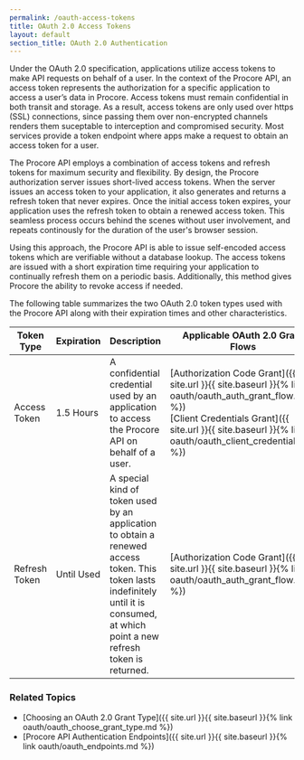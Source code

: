 ```yaml
---
permalink: /oauth-access-tokens
title: OAuth 2.0 Access Tokens
layout: default
section_title: OAuth 2.0 Authentication
---
```


Under the OAuth 2.0 specification, applications utilize access tokens to make API requests on behalf of a user.
In the context of the Procore API, an access token represents the authorization for a specific application to access a user’s data in Procore.
Access tokens must remain confidential in both transit and storage.
As a result, access tokens are only used over https (SSL) connections, since passing them over non-encrypted channels renders them suceptable to interception and compromised security.
Most services provide a token endpoint where apps make a request to obtain an access token for a user.

The Procore API employs a combination of access tokens and refresh tokens for maximum security and flexibility.
By design, the Procore authorization server issues short-lived access tokens.
When the server issues an access token to your application, it also generates and returns a refresh token that never expires.
Once the initial access token expires, your application uses the refresh token to obtain a renewed access token.
This seamless process occurs behind the scenes without user involvement, and repeats continously for the duration of the user's browser session.

Using this approach, the Procore API is able to issue self-encoded access tokens which are verifiable without a database lookup.
The access tokens are issued with a short expiration time requiring your application to continually refresh them on a periodic basis.
Additionally, this method gives Procore the ability to revoke access if needed.

The following table summarizes the two OAuth 2.0 token types used with the Procore API along with their expiration times and other characteristics.

| Token Type    | Expiration    | Description                                                                                                                                                                          | Applicable OAuth 2.0 Grant Flows                                                                                                                                                                                  |
| ------------- | ------------- | ------------------------------------------------------------------------------------------------------------------------------------------------------------------------------------ | ----------------------------------------------------------------------------------------------------------------------------------------------------------------------------------------------------------------- |
| Access Token  | 1.5 Hours | A confidential credential used by an application to access the Procore API on behalf of a user.                                                                                      | [Authorization Code Grant]({{ site.url }}{{ site.baseurl }}{% link oauth/oauth_auth_grant_flow.md %})<br>[Client Credentials Grant]({{ site.url }}{{ site.baseurl }}{% link oauth/oauth_client_credentials.md %}) |
| Refresh Token | Until Used    | A special kind of token used by an application to obtain a renewed access token. This token lasts indefinitely until it is consumed, at which point a new refresh token is returned. | [Authorization Code Grant]({{ site.url }}{{ site.baseurl }}{% link oauth/oauth_auth_grant_flow.md %})                                                                                                             |

### Related Topics

- [Choosing an OAuth 2.0 Grant Type]({{ site.url }}{{ site.baseurl }}{% link oauth/oauth_choose_grant_type.md %})
- [Procore API Authentication Endpoints]({{ site.url }}{{ site.baseurl }}{% link oauth/oauth_endpoints.md %})
